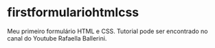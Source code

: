 # firstformulariohtmlcss
Meu primeiro formulário HTML e CSS. Tutorial pode ser encontrado no canal do Youtube Rafaella Ballerini.
